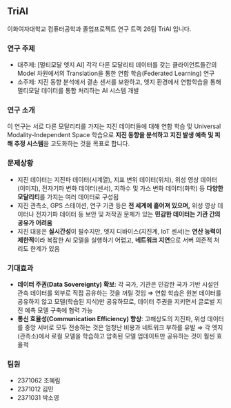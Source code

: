 ## TriAI

이화여자대학교 컴퓨터공학과 졸업프로젝트 연구 트랙 26팀 TriAI 입니다.

### 연구 주제

- 대주제: [멀티모달 엣지 AI] 각각 다른 모달리티 데이터를 갖는 클라이언트들간의 Model 차원에서의 Translation을 통한 연합 학습(Federated Learning) 연구
- 소주제: 지진 동향 분석에서 결손 센서를 보완하고, 엣지 환경에서 연합학습을 통해 멀티모달 데이터를 통합 처리하는 AI 시스템 개발

### 연구 소개

이 연구는 서로 다른 모달리티를 가지는 지진 데이터들에 대해 연합 학습 및 Universal Modality-Independent Space 학습으로 **지진 동향을 분석하고**  **지진 발생 예측 및 피해 추정 시스템**을 고도화하는 것을 목표로 합니다.

### 문제상황

- 지진 데이터는 지진파 데이터(시계열), 지표 변위 데이터(위치), 위성 영상 데이터(이미지), 전자기파 변화 데이터(센서), 지하수 및 가스 변화 데이터(화학) 등 **다양한 모달리티**를 가지는 여러 데이터로 구성됨
- 지진 관측소, GPS 스테이션, 연구 기관 등은 **전 세계에 흩어져 있으며,** 위성 영상 데이터나 전자기파 데이터 등 보안 및 저작권 문제가 있는 **민감한 데이터는 기관 간의 공유가 어려움**
- 지진 대응은 **실시간성**이 필수지만, 엣지 디바이스(지진계, IoT 센서)는 **연산 능력이 제한적**이라 복잡한 AI 모델을 실행하기 어렵고, **네트워크 지연**으로 서버 의존적 처리도 한계가 있음

### 기대효과

- **데이터 주권(Data Sovereignty) 확보**: 각 국가, 기관은 민감한 국가 기반 시설인 관측 데이터를 외부로 직접 공유하는 것을 꺼릴 것임 ⇒ 연합 학습은 원본 데이터를 공유하지 않고 모델(학습된 지식)만 공유하므로, 데이터 주권을 지키면서 글로벌 지진 예측 모델 구축에 협력 가능
- **통신 효율성(Communication Efficiency) 향상**: 고해상도의 지진파, 위성 데이터를 중앙 서버로 모두 전송하는 것은 엄청난 비용과 네트워크 부하를 유발 ⇒ 각 엣지(관측소)에서 로컬 모델을 학습하고 압축된 모델 업데이트만 공유하는 것이 훨씬 효율적

### 팀원

- 2371062 조혜림
- 2371012 김민
- 2371031 박소영
